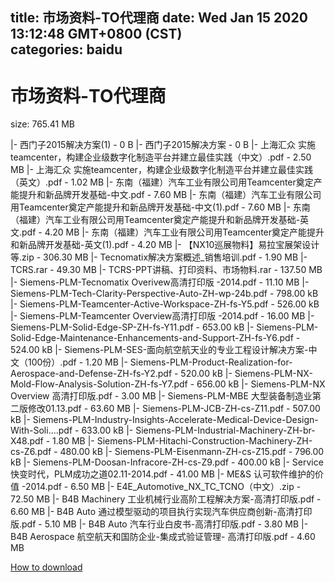 
title: 市场资料-TO代理商
date: Wed Jan 15 2020 13:12:48 GMT+0800 (CST)    
categories: baidu
---

# 市场资料-TO代理商
size: 765.41 MB
 
 
|- 西门子2015解决方案(1) - 0 B
|- 西门子2015解决方案 - 0 B
|- 上海汇众 实施teamcenter，构建企业级数字化制造平台并建立最佳实践（中文）.pdf - 2.50 MB
|- 上海汇众 实施teamcenter，构建企业级数字化制造平台并建立最佳实践（英文）.pdf - 1.02 MB
|- 东南（福建）汽车工业有限公司用Teamcenter奠定产能提升和新品牌开发基础-中文.pdf - 7.60 MB
|- 东南（福建）汽车工业有限公司用Teamcenter奠定产能提升和新品牌开发基础-中文(1).pdf - 7.60 MB
|- 东南（福建）汽车工业有限公司用Teamcenter奠定产能提升和新品牌开发基础-英文.pdf - 4.20 MB
|- 东南（福建）汽车工业有限公司用Teamcenter奠定产能提升和新品牌开发基础-英文(1).pdf - 4.20 MB
|- 【NX10巡展物料】易拉宝展架设计等.zip - 306.30 MB
|- Tecnomatix解决方案概述_销售培训.pdf - 1.90 MB
|- TCRS.rar - 49.30 MB
|- TCRS-PPT讲稿、打印资料、市场物料.rar - 137.50 MB
|- Siemens-PLM-Tecnomatix Overivew高清打印版 -2014.pdf - 11.10 MB
|- Siemens-PLM-Tech-Clarity-Perspective-Auto-ZH-wp-24b.pdf - 798.00 kB
|- Siemens-PLM-Teamcenter-Active-Workspace-ZH-fs-Y5.pdf - 526.00 kB
|- Siemens-PLM-Teamcenter Overview高清打印版 -2014.pdf - 16.00 MB
|- Siemens-PLM-Solid-Edge-SP-ZH-fs-Y11.pdf - 653.00 kB
|- Siemens-PLM-Solid-Edge-Maintenance-Enhancements-and-Support-ZH-fs-Y6.pdf - 524.00 kB
|- Siemens-PLM-SES-面向航空航天业的专业工程设计解决方案-中文（100份）.pdf - 1.20 MB
|- Siemens-PLM-Product-Realization-for-Aerospace-and-Defense-ZH-fs-Y2.pdf - 520.00 kB
|- Siemens-PLM-NX-Mold-Flow-Analysis-Solution-ZH-fs-Y7.pdf - 656.00 kB
|- Siemens-PLM-NX Overview 高清打印版.pdf - 3.00 MB
|- Siemens-PLM-MBE 大型装备制造业第二版修改01.13.pdf - 63.60 MB
|- Siemens-PLM-JCB-ZH-cs-Z11.pdf - 507.00 kB
|- Siemens-PLM-Industry-Insights-Accelerate-Medical-Device-Design-With-Soli....pdf - 633.00 kB
|- Siemens-PLM-Industrial-Machinery-ZH-br-X48.pdf - 1.80 MB
|- Siemens-PLM-Hitachi-Construction-Machinery-ZH-cs-Z6.pdf - 480.00 kB
|- Siemens-PLM-Eisenmann-ZH-cs-Z15.pdf - 796.00 kB
|- Siemens-PLM-Doosan-Infracore-ZH-cs-Z9.pdf - 400.00 kB
|- Service快变时代，PLM成功之道02.11-2014.pdf - 41.00 MB
|- ME&S 认可软件维护的价值 -2014.pdf - 6.50 MB
|- E4E_Automotive_NX_TC_TCNO（中文）.zip - 72.50 MB
|- B4B Machinery 工业机械行业高阶工程解决方案-高清打印版.pdf - 6.60 MB
|- B4B Auto 通过模型驱动的项目执行实现汽车供应商创新-高清打印版.pdf - 5.10 MB
|- B4B Auto 汽车行业白皮书-高清打印版.pdf - 3.80 MB
|- B4B Aerospace 航空航天和国防企业-集成式验证管理- 高清打印版.pdf - 4.60 MB

[How to download](https://bpcam.bemobtrk.com/go/2ceec3aa-1ca2-46d6-b9ff-aaa5c184517c?jno=423)